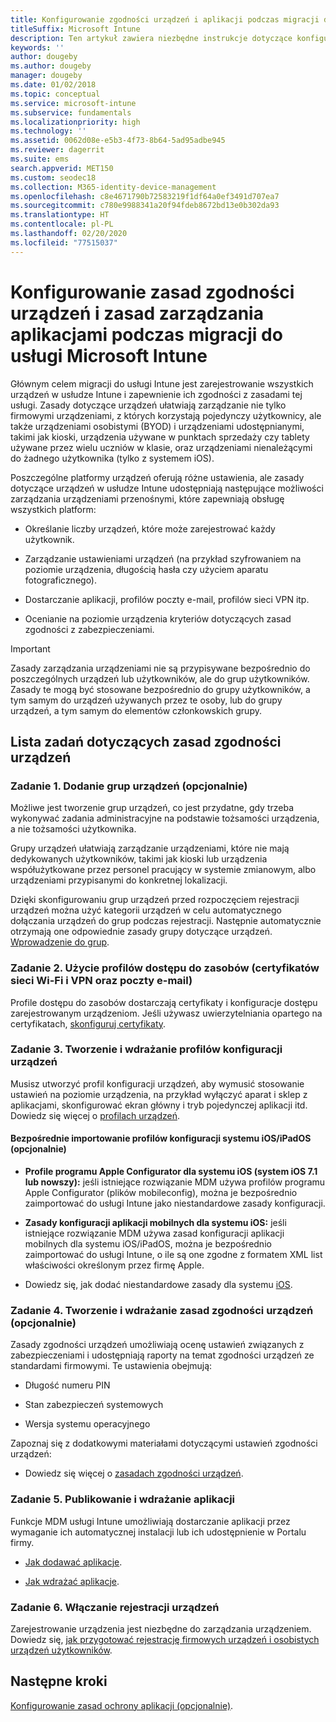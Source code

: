 ```yaml
---
title: Konfigurowanie zgodności urządzeń i aplikacji podczas migracji do usługi Intune
titleSuffix: Microsoft Intune
description: Ten artykuł zawiera niezbędne instrukcje dotyczące konfigurowania zasad zgodności urządzeń i zasad zarządzania aplikacjami podczas migracji do usługi Microsoft Intune.
keywords: ''
author: dougeby
ms.author: dougeby
manager: dougeby
ms.date: 01/02/2018
ms.topic: conceptual
ms.service: microsoft-intune
ms.subservice: fundamentals
ms.localizationpriority: high
ms.technology: ''
ms.assetid: 0062d08e-e5b3-4f73-8b64-5ad95adbe945
ms.reviewer: dagerrit
ms.suite: ems
search.appverid: MET150
ms.custom: seodec18
ms.collection: M365-identity-device-management
ms.openlocfilehash: c8e4671790b72583219f1df64a0ef3491d707ea7
ms.sourcegitcommit: c780e9988341a20f94fdeb8672bd13e0b302da93
ms.translationtype: HT
ms.contentlocale: pl-PL
ms.lasthandoff: 02/20/2020
ms.locfileid: "77515037"
---
```

# <a name="configure-device-compliance-and-app-management-policies-when-migrating-to-microsoft-intune"></a>Konfigurowanie zasad zgodności urządzeń i zasad zarządzania aplikacjami podczas migracji do usługi Microsoft Intune

Głównym celem migracji do usługi Intune jest zarejestrowanie wszystkich urządzeń w usłudze Intune i zapewnienie ich zgodności z zasadami tej usługi. Zasady dotyczące urządzeń ułatwiają zarządzanie nie tylko firmowymi urządzeniami, z których korzystają pojedynczy użytkownicy, ale także urządzeniami osobistymi (BYOD) i urządzeniami udostępnianymi, takimi jak kioski, urządzenia używane w punktach sprzedaży czy tablety używane przez wielu uczniów w klasie, oraz urządzeniami nienależącymi do żadnego użytkownika (tylko z systemem iOS).

Poszczególne platformy urządzeń oferują różne ustawienia, ale zasady dotyczące urządzeń w usłudze Intune udostępniają następujące możliwości zarządzania urządzeniami przenośnymi, które zapewniają obsługę wszystkich platform:

- Określanie liczby urządzeń, które może zarejestrować każdy użytkownik.

- Zarządzanie ustawieniami urządzeń (na przykład szyfrowaniem na poziomie urządzenia, długością hasła czy użyciem aparatu fotograficznego).

- Dostarczanie aplikacji, profilów poczty e-mail, profilów sieci VPN itp.

- Ocenianie na poziomie urządzenia kryteriów dotyczących zasad zgodności z zabezpieczeniami.

> [!IMPORTANT]
> Zasady zarządzania urządzeniami nie są przypisywane bezpośrednio do poszczególnych urządzeń lub użytkowników, ale do grup użytkowników. Zasady te mogą być stosowane bezpośrednio do grupy użytkowników, a tym samym do urządzeń używanych przez te osoby, lub do grupy urządzeń, a tym samym do elementów członkowskich grupy.

## <a name="task-list-for-device-compliance-policies"></a>Lista zadań dotyczących zasad zgodności urządzeń

### <a name="task-1-add-device-groups-optional"></a>Zadanie 1. Dodanie grup urządzeń (opcjonalnie)

Możliwe jest tworzenie grup urządzeń, co jest przydatne, gdy trzeba wykonywać zadania administracyjne na podstawie tożsamości urządzenia, a nie tożsamości użytkownika.

Grupy urządzeń ułatwiają zarządzanie urządzeniami, które nie mają dedykowanych użytkowników, takimi jak kioski lub urządzenia współużytkowane przez personel pracujący w systemie zmianowym, albo urządzeniami przypisanymi do konkretnej lokalizacji.

Dzięki skonfigurowaniu grup urządzeń przed rozpoczęciem rejestracji urządzeń można użyć kategorii urządzeń w celu automatycznego dołączania urządzeń do grup podczas rejestracji. Następnie automatycznie otrzymają one odpowiednie zasady grupy dotyczące urządzeń. [Wprowadzenie do grup](groups-get-started.md).

### <a name="task-2-use-resource-access-profiles-wi-fi-vpn-and-email-certificates"></a>Zadanie 2. Użycie profilów dostępu do zasobów (certyfikatów sieci Wi-Fi i VPN oraz poczty e-mail)

Profile dostępu do zasobów dostarczają certyfikaty i konfiguracje dostępu zarejestrowanym urządzeniom. Jeśli używasz uwierzytelniania opartego na certyfikatach, [skonfiguruj certyfikaty](../protect/certificates-configure.md).

### <a name="task-3-create-and-deploy-device-configuration-profiles"></a>Zadanie 3. Tworzenie i wdrażanie profilów konfiguracji urządzeń

Musisz utworzyć profil konfiguracji urządzeń, aby wymusić stosowanie ustawień na poziomie urządzenia, na przykład wyłączyć aparat i sklep z aplikacjami, skonfigurować ekran główny i tryb pojedynczej aplikacji itd. Dowiedz się więcej o [profilach urządzeń](../configuration/device-profiles.md).

#### <a name="directly-import-iosipados-configuration-profiles-optional"></a>Bezpośrednie importowanie profilów konfiguracji systemu iOS/iPadOS (opcjonalnie)

- **Profile programu Apple Configurator dla systemu iOS (system iOS 7.1 lub nowszy):** jeśli istniejące rozwiązanie MDM używa profilów programu Apple Configurator (plików mobileconfig), można je bezpośrednio zaimportować do usługi Intune jako niestandardowe zasady konfiguracji.

- **Zasady konfiguracji aplikacji mobilnych dla systemu iOS:** jeśli istniejące rozwiązanie MDM używa zasad konfiguracji aplikacji mobilnych dla systemu iOS/iPadOS, można je bezpośrednio zaimportować do usługi Intune, o ile są one zgodne z formatem XML list właściwości określonym przez firmę Apple.

- Dowiedz się, jak dodać niestandardowe zasady dla systemu [iOS](../configuration/custom-settings-ios.md).

### <a name="task-4-create-and-deploy-device-compliance-policies-optional"></a>Zadanie 4. Tworzenie i wdrażanie zasad zgodności urządzeń (opcjonalnie)

Zasady zgodności urządzeń umożliwiają ocenę ustawień związanych z zabezpieczeniami i udostępniają raporty na temat zgodności urządzeń ze standardami firmowymi. Te ustawienia obejmują:

- Długość numeru PIN

- Stan zabezpieczeń systemowych

- Wersja systemu operacyjnego

Zapoznaj się z dodatkowymi materiałami dotyczącymi ustawień zgodności urządzeń:

- Dowiedz się więcej o [zasadach zgodności urządzeń](../protect/device-compliance-get-started.md).

### <a name="task-5-publish-and-deploy-apps"></a>Zadanie 5. Publikowanie i wdrażanie aplikacji

Funkcje MDM usługi Intune umożliwiają dostarczanie aplikacji przez wymaganie ich automatycznej instalacji lub ich udostępnienie w Portalu firmy.

- [Jak dodawać aplikacje](../apps/apps-add.md).

- [Jak wdrażać aplikacje](../apps/apps-deploy.md).

### <a name="task-6-enable-device-enrollment"></a>Zadanie 6. Włączanie rejestracji urządzeń

Zarejestrowanie urządzenia jest niezbędne do zarządzania urządzeniem. Dowiedz się, [jak przygotować rejestrację firmowych urządzeń i osobistych urządzeń użytkowników](../enrollment/device-enrollment.md).

## <a name="next-steps"></a>Następne kroki

[Konfigurowanie zasad ochrony aplikacji (opcjonalnie)](../apps/app-protection-policies.md).
